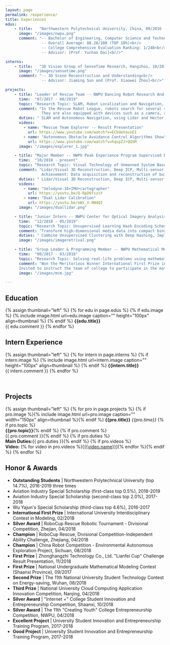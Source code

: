 ```yaml
---
layout: page
permalink: /experience/
title: Experiences
edus:
    - title:   "Northwestern Polytechnical University, China, 09/2016 - 06/2020"
      image: "/images/nwpu.png"
      comment: "-- Bachelor of Engineering, Computer Science and Technology<br/>
                -- Overall Average: 88.28/100 (TOP 10%)<br/>
                -- College Comprehensive Evaluation Ranking: 1/248<br/>
                -- Advisor: [Prof. Yuchao Dai]<br/>"

interns:
    - title:   "3D Vision Group of SenseTime Research, Hangzhou, 10/2019 - now"
      image: "/images/sensetime.png"
      comment: "-- 3D Scene Reconstruction and Understanding<br/>
                -- Advisor: Jiaming Sun and [Prof. Xiaowei Zhou]<br/>"

projects:
    - title: "Leader of Rescue Team -- NWPU Dancing Robot Research And Training Base"
      time:  "07/2017 - 08/2019"
      topic: "Research Topic: SLAM, Robot Localization and Navigation, Path Planning"
      comment: "In the Rescue Robot League, robots search for several victims placed in a simulated field of a disaster site and discover and rescue them. These robots have mechanisms for both operator control and autonomous operation. 
                They are also equipped with devices such as a camera, a temperature sensor, and a carbon dioxide sensor."
      duties: " SLAM and Autonomous Navigation, using Lidar and Hector Slam or Cartographer algorithms, combined with projects based on some open source algorithms, then optimize and adapt them to our robots."
      videos:
        - name: "Rescue Team Explorer -- Result Presentation"
          url: https://www.youtube.com/watch?v=ECkUeVavoEI
        - name: "Autonomous Obstacle Avoidance Control Algorithms Show"
          url: https://www.youtube.com/watch?v=hqvpZJrQQSM
      image: "/images/explorer_1.jpg"

    - title: "Major Member -- NWPU Peak Experience Program Supervised By Prof. Yuchao Dai"
      time:  "10/2018 - present"
      topic: "Research Topic: Visual Technology of Unmanned System Based on Deep Learning"
      comment: "Lidar/Visual 3D Reconstruction, Deep ICP, Multi-sensor calibration, Visual SLAM such as ORB_SLAM etc.<br/>  
                Achievement: Data acquisition and reconstruction of buildings using 3D Lidar and Cartographer has been implemented. Calibration of the extrinsic parameters between Camera and Lidar has been achieved."
      duties: " Lidar/Visual 3D Reconstruction, Deep ICP, Multi-sensor calibration, Visual SLAM"
      videos:
        - name: "Velodyne-16+IMU+cartographer"
          url: https://youtu.be/Q-RpD6fszsY
        - name: "Dual Lidar Calibration"
          url: https://youtu.be/eWi_X-0W4QI
      image: "/images/duallidar.png"

    - title: "Junior Intern -- NWPU Center for Optical Imagery Analysis and Learning (OPTIMAL)"
      time:  "12/2018 - 05/2019"
      topic: "Research Topic: Unsupervised Learning Hash Encoding Schemes for Efficient Image Retrieval"
      comment: "Transform high-dimensional media data into compact binary codes and generate similar binary codes for similar data items, under the supervision of Dr. Zhanxuan Hu."
      duties: " Combine Unsupervised Clustering with Deep Hashing, Implementation based on Pytorch"
      image: "/images/imageretrival.png"

    - title: "Group Leader & Programming Member -- NWPU Mathematical Modeling Base"
      time:  "08/2017 - 03/2018"
      topic: "Research Topic: Solving real-life problems using mathematical modeling"
      comment: "Won the Meritorious Winner International First Prize in 2018 MCM/ICM (Problem D: Out of Gas and Driving on Electric) and won the Provincial First Prize in 2017 National Mathematical Modeling Competition. <br/>
      Invited to instruct the team of college to participate in the mathematical modeling competition organized by the school in May 2019."
      image: "/images/mcm.jpg"

---
```


## Education

{% assign thumbnail="left" %}
{% for edu in page.edus %}
{% if edu.image %}
{% include image.html url=edu.image caption="" height="100px" align=thumbnail %}
{% endif %}
**{{edu.title}}** <br/>
{{ edu.comment }}
{% endfor %}<br/>

## Intern Experience

{% assign thumbnail="left" %}
{% for intern in page.interns %}
{% if intern.image %}
{% include image.html url=intern.image caption="" height="100px" align=thumbnail %}
{% endif %}
**{{intern.title}}** <br/>
{{ intern.comment }}
{% endfor %}<br/>

<br/>

## Projects

{% assign thumbnail="left" %}
{% for pro in page.projects %}
{% if pro.image %}{% include image.html url=pro.image caption="" width="150px" align=thumbnail %}{% endif %}
**{{pro.title}}**  *{{pro.time}}* 
{% if pro.topic %}<br/>**{{pro.topic}}**{% endif %}
{% if pro.comment %}<br/>{{ pro.comment }}{% endif %}
{% if pro.duties %}<br/>**Main Duties:**{{ pro.duties }}{% endif %}
{% if pro.videos %}<br/>**Video:** {% for video in pro.videos %}[[{{video.name}}]({{video.url}})]{% endfor %}{% endif %}
{% endfor %}<br/>


## Honor & Awards
- **Outstanding Students** \| Northwestern Polytechnical University (top 14.7%), 2016-2019 three times
- Aviation Industry Special Scholarship (first-class  top 0.5%), 2018-2019
- Aviation Industry Special Scholarship (second-class top 2.0%), 2017-2018
- Wu Yajun's Special Scholarship (third-class top 4.6%), 2016-2017
- **International First Prize** \| International University Interdisciplinary Contest in Modeling, 02/2018
- **Silver Award** \| RoboCup Rescue Robotic Tournament - Divisional Competition, Zhejian, 04/2018
- **Champion** \| RoboCup Rescue, Divisional Competition-Independent Ability Challenge, Zhejiang, 04/2018
- **Champion** \| China Robot Competition - Environmental Autonomous Exploration Project, Sichuan, 08/2018
- **First Prize** \| Zhonghangzhi Technology Co., Ltd. "Lianfei Cup" Challenge Result Presentation, 11/2018
- **First Prize** \| National Undergraduate Mathematical Modeling Contest (Shaanxi Province), 09/2017
- **Second Prize** \| The 11th National University Student Technology Contest on Energy-saving, Wuhan, 08/2018
- **Third   Prize** \| National University Cloud Computing Application Innovation Competition, Nanjing, 04/2018
- **Silver Award** \| "Internet +" College Student Innovation and Entrepreneurship Competition, Shaanxi, 10/2018
- **Silver Award** \| The 11th "Creating Youth" College Entrepreneurship Competition, NWPU, 04/2018
- **Excellent Project** \| University Student Innovation and Entrepreneurship Training Program, 2017-2018
- **Good Project** \| University Student Innovation and Entrepreneurship Training Program, 2017-2018



[Prof. Yuchao Dai]: https://teacher.nwpu.edu.cn/en/daiyuchao
[Prof. Xiaowei Zhou]: http://www.cad.zju.edu.cn/home/xzhou
